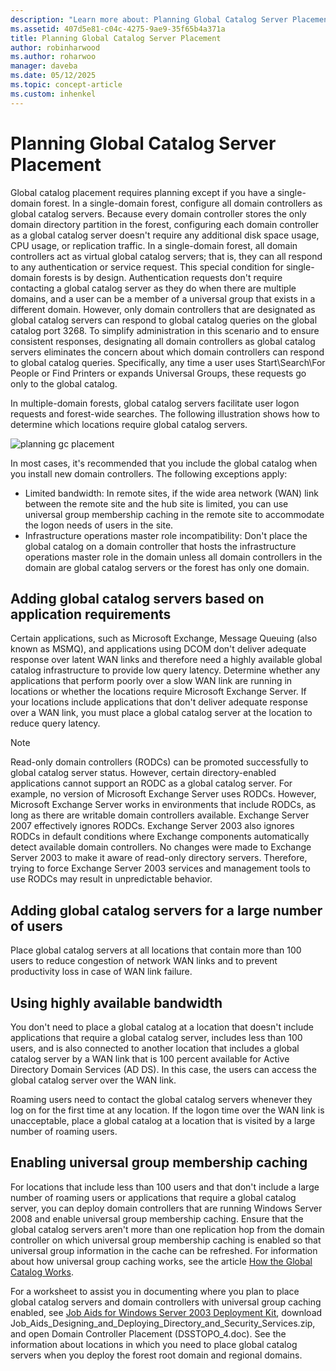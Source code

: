 ```yaml
---
description: "Learn more about: Planning Global Catalog Server Placement"
ms.assetid: 407d5e81-c04c-4275-9ae9-35f65b4a371a
title: Planning Global Catalog Server Placement
author: robinharwood
ms.author: roharwoo
manager: daveba
ms.date: 05/12/2025
ms.topic: concept-article
ms.custom: inhenkel
---
```


# Planning Global Catalog Server Placement

Global catalog placement requires planning except if you have a single-domain forest. In a single-domain forest, configure all domain controllers as global catalog servers. Because every domain controller stores the only domain directory partition in the forest, configuring each domain controller as a global catalog server doesn't require any additional disk space usage, CPU usage, or replication traffic. In a single-domain forest, all domain controllers act as virtual global catalog servers; that is, they can all respond to any authentication or service request. This special condition for single-domain forests is by design. Authentication requests don't require contacting a global catalog server as they do when there are multiple domains, and a user can be a member of a universal group that exists in a different domain. However, only domain controllers that are designated as global catalog servers can respond to global catalog queries on the global catalog port 3268. To simplify administration in this scenario and to ensure consistent responses, designating all domain controllers as global catalog servers eliminates the concern about which domain controllers can respond to global catalog queries. Specifically, any time a user uses Start\Search\For People or Find Printers or expands Universal Groups, these requests go only to the global catalog.

In multiple-domain forests, global catalog servers facilitate user logon requests and forest-wide searches. The following illustration shows how to determine which locations require global catalog servers.

![planning gc placement](media/Planning-Global-Catalog-Server-Placement/8fc4777c-47b6-4ee7-b8ad-a04e7c5ee67f.gif)

In most cases, it's recommended that you include the global catalog when you install new domain controllers. The following exceptions apply:

- Limited bandwidth: In remote sites, if the wide area network (WAN) link between the remote site and the hub site is limited, you can use universal group membership caching in the remote site to accommodate the logon needs of users in the site.
- Infrastructure operations master role incompatibility: Don't place the global catalog on a domain controller that hosts the infrastructure operations master role in the domain unless all domain controllers in the domain are global catalog servers or the forest has only one domain.

## Adding global catalog servers based on application requirements

Certain applications, such as Microsoft Exchange, Message Queuing (also known as MSMQ), and applications using DCOM don't deliver adequate response over latent WAN links and therefore need a highly available global catalog infrastructure to provide low query latency. Determine whether any applications that perform poorly over a slow WAN link are running in locations or whether the locations require Microsoft Exchange Server. If your locations include applications that don't deliver adequate response over a WAN link, you must place a global catalog server at the location to reduce query latency.

> [!NOTE]
> Read-only domain controllers (RODCs) can be promoted successfully to global catalog server status. However, certain directory-enabled applications cannot support an RODC as a global catalog server. For example, no version of Microsoft Exchange Server uses RODCs. However, Microsoft Exchange Server works in environments that include RODCs, as long as there are writable domain controllers available. Exchange Server 2007 effectively ignores RODCs. Exchange Server 2003 also ignores RODCs in default conditions where Exchange components automatically detect available domain controllers. No changes were made to Exchange Server 2003 to make it aware of read-only directory servers. Therefore, trying to force Exchange Server 2003 services and management tools to use RODCs may result in unpredictable behavior.

## Adding global catalog servers for a large number of users

Place global catalog servers at all locations that contain more than 100 users to reduce congestion of network WAN links and to prevent productivity loss in case of WAN link failure.

## Using highly available bandwidth

You don't need to place a global catalog at a location that doesn't include applications that require a global catalog server, includes less than 100 users, and is also connected to another location that includes a global catalog server by a WAN link that is 100 percent available for Active Directory Domain Services (AD DS). In this case, the users can access the global catalog server over the WAN link.

Roaming users need to contact the global catalog servers whenever they log on for the first time at any location. If the logon time over the WAN link is unacceptable, place a global catalog at a location that is visited by a large number of roaming users.

## Enabling universal group membership caching

For locations that include less than 100 users and that don't include a large number of roaming users or applications that require a global catalog server, you can deploy domain controllers that are running Windows Server 2008 and enable universal group membership caching. Ensure that the global catalog servers aren't more than one replication hop from the domain controller on which universal group membership caching is enabled so that universal group information in the cache can be refreshed. For information about how universal group caching works, see the article [How the Global Catalog Works](/previous-versions/windows/it-pro/windows-server-2003/cc737410(v=ws.10)).

For a worksheet to assist you in documenting where you plan to place global catalog servers and domain controllers with universal group caching enabled, see [Job Aids for Windows Server 2003 Deployment Kit](https://microsoft.com/download/details.aspx?id=9608), download Job_Aids_Designing_and_Deploying_Directory_and_Security_Services.zip, and open Domain Controller Placement (DSSTOPO_4.doc). See the information about locations in which you need to place global catalog servers when you deploy the forest root domain and regional domains.
